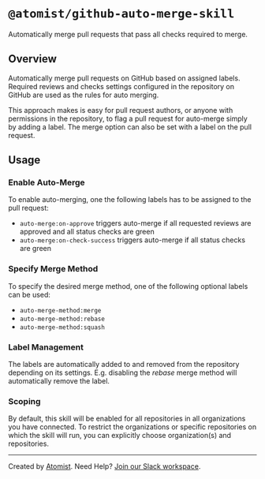 # `@atomist/github-auto-merge-skill`

Automatically merge pull requests that pass all checks required to merge.

## Overview

Automatically merge pull requests on GitHub based on assigned labels. Required reviews 
and checks settings configured in the repository on GitHub are used as the rules for auto 
merging. 

This approach makes is easy for pull request authors, or anyone with permissions in the 
repository, to flag a pull request for auto-merge simply by adding a label. The merge 
option can also be set with a label on the pull request.

## Usage

### Enable Auto-Merge

To enable auto-merging, one the following labels has to be assigned to the pull request:

 * `auto-merge:on-approve` triggers auto-merge if all requested reviews are approved and all status checks are green
 * `auto-merge:on-check-success` triggers auto-merge if all status checks are green 

### Specify Merge Method

To specify the desired merge method, one of the following optional labels can be used:

 * `auto-merge-method:merge`
 * `auto-merge-method:rebase`
 * `auto-merge-method:squash`
 
### Label Management

The labels are automatically added to and removed from the repository depending on its settings.
E.g. disabling the _rebase_ merge method will automatically remove the label.

### Scoping

By default, this skill will be enabled for all repositories in all organizations you have connected. 
To restrict the organizations or specific repositories on which the skill will run, you can explicitly 
choose organization(s) and repositories.

---

Created by [Atomist][atomist].
Need Help?  [Join our Slack workspace][slack].

[atomist]: https://atomist.com/ (Atomist - How Teams Deliver Software)
[slack]: https://join.atomist.com/ (Atomist Community Slack) 

